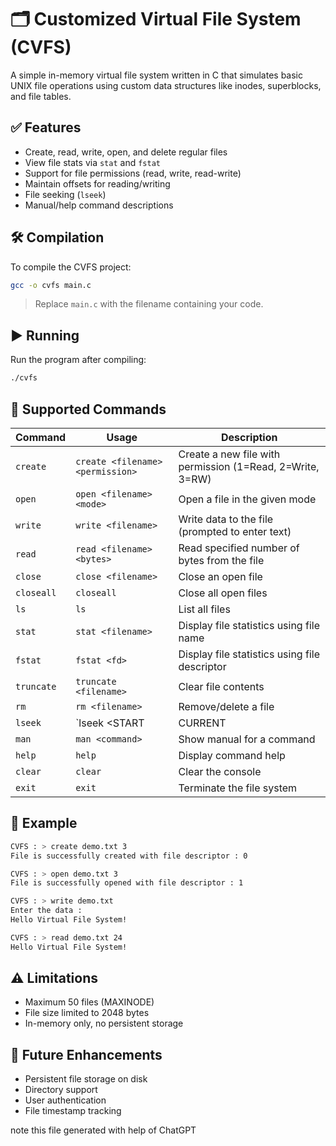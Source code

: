 
# 🗂️ Customized Virtual File System (CVFS)

A simple in-memory virtual file system written in C that simulates basic UNIX file operations using custom data structures like inodes, superblocks, and file tables.

## ✅ Features

- Create, read, write, open, and delete regular files
- View file stats via `stat` and `fstat`
- Support for file permissions (read, write, read-write)
- Maintain offsets for reading/writing
- File seeking (`lseek`)
- Manual/help command descriptions

## 🛠️ Compilation

To compile the CVFS project:

```bash
gcc -o cvfs main.c
```

> Replace `main.c` with the filename containing your code.

## ▶️ Running

Run the program after compiling:

```bash
./cvfs
```

## 📜 Supported Commands

| Command     | Usage                                       | Description                                                  |
|-------------|---------------------------------------------|--------------------------------------------------------------|
| `create`    | `create <filename> <permission>`            | Create a new file with permission (1=Read, 2=Write, 3=RW)     |
| `open`      | `open <filename> <mode>`                    | Open a file in the given mode                                 |
| `write`     | `write <filename>`                          | Write data to the file (prompted to enter text)              |
| `read`      | `read <filename> <bytes>`                   | Read specified number of bytes from the file                 |
| `close`     | `close <filename>`                          | Close an open file                                           |
| `closeall`  | `closeall`                                  | Close all open files                                         |
| `ls`        | `ls`                                        | List all files                                               |
| `stat`      | `stat <filename>`                           | Display file statistics using file name                      |
| `fstat`     | `fstat <fd>`                                | Display file statistics using file descriptor                |
| `truncate`  | `truncate <filename>`                       | Clear file contents                                          |
| `rm`        | `rm <filename>`                             | Remove/delete a file                                         |
| `lseek`     | `lseek <filename> <offset> <START|CURRENT|END>` | Move file pointer                                        |
| `man`       | `man <command>`                             | Show manual for a command                                    |
| `help`      | `help`                                      | Display command help                                         |
| `clear`     | `clear`                                     | Clear the console                                            |
| `exit`      | `exit`                                      | Terminate the file system                                    |

## 📁 Example

```bash
CVFS : > create demo.txt 3
File is successfully created with file descriptor : 0

CVFS : > open demo.txt 3
File is successfully opened with file descriptor : 1

CVFS : > write demo.txt
Enter the data :
Hello Virtual File System!

CVFS : > read demo.txt 24
Hello Virtual File System!
```

## ⚠️ Limitations

- Maximum 50 files (MAXINODE)
- File size limited to 2048 bytes
- In-memory only, no persistent storage

## 📌 Future Enhancements

- Persistent file storage on disk
- Directory support
- User authentication
- File timestamp tracking

note this file generated with help of ChatGPT
